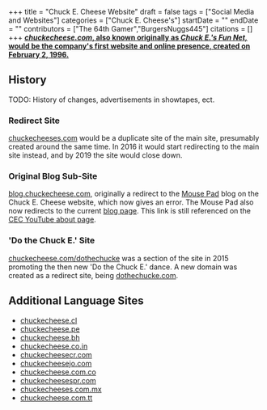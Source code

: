 +++
title = "Chuck E. Cheese Website"
draft = false
tags = ["Social Media and Websites"]
categories = ["Chuck E. Cheese's"]
startDate = ""
endDate = ""
contributors = ["The 64th Gamer","BurgersNuggs445"]
citations = []
+++
[***chuckecheese.com*, also known originally as ***Chuck E.'s Fun Net,* would be the company's first website and online presence, created on February 2, 1996.****](https://www.chuckecheese.com/)

## History

TODO: History of changes, advertisements in showtapes, ect.

### Redirect Site

[chuckecheeses.com](http://www.chuckecheeses.com/) would be a duplicate site of the main site, presumably created around the same time. In 2016 it would start redirecting to the main site instead, and by 2019 the site would close down.

### Original Blog Sub-Site

[blog.chuckecheese.com](http://blog.chuckecheese.com/), originally a redirect to the [Mouse Pad](https://www.chuckecheese.com/mouse-pad) blog on the Chuck E. Cheese website, which now gives an error. The Mouse Pad also now redirects to the current [blog page](https://www.chuckecheese.com/blogs/). This link is still referenced on the [CEC YouTube about page](https://www.youtube.com/c/chuckecheese/about).

### 'Do the Chuck E.' Site

[chuckecheese.com/dothechucke](http://chuckecheese.com/dothechucke) was a section of the site in 2015 promoting the then new 'Do the Chuck E.' dance. A new domain was created as a redirect site, being [dothechucke.com](https://www.dothechucke.com/).

## Additional Language Sites

- [chuckecheese.cl](https://www.chuckecheese.cl/)
- [chuckecheese.pe](https://www.chuckecheese.pe/)
- [chuckecheese.bh](https://chuckecheese.bh/)
- [chuckecheese.co.in](https://www.chuckecheese.co.in/)
- [chuckecheesecr.com](https://www.chuckecheesecr.com/)
- [chuckecheesejo.com](https://www.chuckecheesejo.com/)
- [chuckecheese.com.co](http://chuckecheese.com.co/)
- [chuckecheesespr.com](https://www.chuckecheesespr.com/)
- [chuckecheeses.com.mx](https://chuckecheeses.com.mx/sucursales.html)
- [chuckecheese.com.tt](https://chuckecheese.com.tt/)
